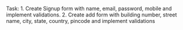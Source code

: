Task: 1. Create Signup form with name, email, password, mobile and implement validations. 2. Create add form with building number, street name, city, state, country, pincode and implement validations